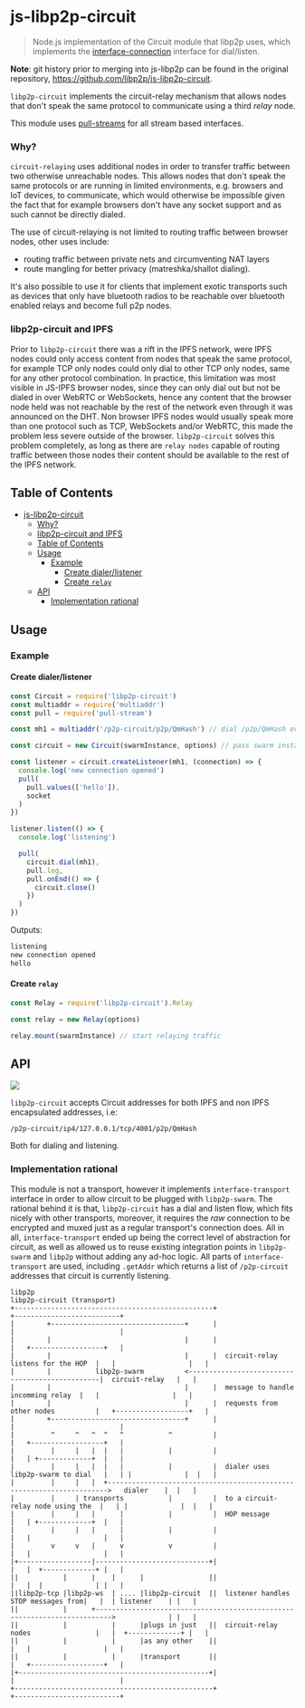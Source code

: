 # js-libp2p-circuit

> Node.js implementation of the Circuit module that libp2p uses, which implements the [interface-connection](https://github.com/libp2p/js-interfaces/tree/master/src/connection) interface for dial/listen.

**Note**: git history prior to merging into js-libp2p can be found in the original repository, https://github.com/libp2p/js-libp2p-circuit.

`libp2p-circuit` implements the circuit-relay mechanism that allows nodes that don't speak the same protocol to communicate using a third _relay_ node.

This module uses [pull-streams](https://pull-stream.github.io) for all stream based interfaces.

### Why?

`circuit-relaying` uses additional nodes in order to transfer traffic between two otherwise unreachable nodes. This allows nodes that don't speak the same protocols or are running in limited environments, e.g. browsers and IoT devices, to communicate, which would otherwise be impossible given the fact that for example browsers don't have any socket support and as such cannot be directly dialed.

The use of circuit-relaying is not limited to routing traffic between browser nodes, other uses include:
 - routing traffic between private nets and circumventing NAT layers
 - route mangling for better privacy (matreshka/shallot dialing).

 It's also possible to use it for clients that implement exotic transports such as  devices that only have bluetooth radios to be reachable over bluetooth enabled relays and become full p2p nodes.

### libp2p-circuit and IPFS

Prior to `libp2p-circuit` there was a rift in the IPFS network, were IPFS nodes could only access content from nodes that speak the same protocol, for example TCP only nodes could only dial to other TCP only nodes, same for any other protocol combination. In practice, this limitation was most visible in JS-IPFS browser nodes, since they can only dial out but not be dialed in over WebRTC or WebSockets, hence any content that the browser node held was not reachable by the rest of the network even through it was announced on the DHT. Non browser IPFS nodes would usually speak more than one protocol such as TCP, WebSockets and/or WebRTC, this made the problem less severe outside of the browser. `libp2p-circuit` solves this problem completely, as long as there are `relay nodes` capable of routing traffic between those nodes their content should be available to the rest of the IPFS network.

## Table of Contents

- [js-libp2p-circuit](#js-libp2p-circuit)
    - [Why?](#why)
    - [libp2p-circuit and IPFS](#libp2p-circuit-and-ipfs)
  - [Table of Contents](#table-of-contents)
  - [Usage](#usage)
    - [Example](#example)
      - [Create dialer/listener](#create-dialerlistener)
      - [Create `relay`](#create-relay)
  - [API](#api)
    - [Implementation rational](#implementation-rational)

## Usage

### Example

#### Create dialer/listener

```js
const Circuit = require('libp2p-circuit')
const multiaddr = require('multiaddr')
const pull = require('pull-stream')

const mh1 = multiaddr('/p2p-circuit/p2p/QmHash') // dial /p2p/QmHash over any circuit

const circuit = new Circuit(swarmInstance, options) // pass swarm instance and options

const listener = circuit.createListener(mh1, (connection) => {
  console.log('new connection opened')
  pull(
    pull.values(['hello']),
    socket
  )
})

listener.listen(() => {
  console.log('listening')

  pull(
    circuit.dial(mh1),
    pull.log,
    pull.onEnd(() => {
      circuit.close()
    })
  )
})
```

Outputs:

```sh
listening
new connection opened
hello
```

#### Create `relay`

```js
const Relay = require('libp2p-circuit').Relay

const relay = new Relay(options)

relay.mount(swarmInstance) // start relaying traffic
```

## API

[![](https://raw.githubusercontent.com/libp2p/interface-transport/master/img/badge.png)](https://github.com/libp2p/interface-transport)

`libp2p-circuit` accepts Circuit addresses for both IPFS and non IPFS encapsulated addresses, i.e:

`/p2p-circuit/ip4/127.0.0.1/tcp/4001/p2p/QmHash`

Both for dialing and listening.

### Implementation rational

This module is not a transport, however it implements `interface-transport` interface in order to allow circuit to be plugged with `libp2p-swarm`. The rational behind it is that, `libp2p-circuit` has a dial and listen flow, which fits nicely with other transports, moreover, it requires the _raw_ connection to be encrypted and muxed just as a regular transport's connection does. All in all, `interface-transport` ended up being the correct level of abstraction for circuit, as well as allowed us to reuse existing integration points in `libp2p-swarm` and `libp2p` without adding any ad-hoc logic. All parts of `interface-transport` are used, including `.getAddr` which returns a list of `/p2p-circuit` addresses that circuit is currently listening.

```
libp2p                                                                                  libp2p-circuit (transport)
+-------------------------------------------------+                                     +--------------------------+
|        +---------------------------------+      |                                     |                          |
|        |                                 |      |                                     |   +------------------+   |
|        |                                 |      |  circuit-relay listens for the HOP  |   |                  |   |
|        |           libp2p-swarm          <------------------------------------------------|  circuit-relay   |   |
|        |                                 |      |  message to handle incomming relay  |   |                  |   |
|        |                                 |      |  requests from other nodes          |   +------------------+   |
|        +---------------------------------+      |                                     |                          |
|         ^     ^   ^  ^   ^           ^          |                                     |   +------------------+   |
|         |     |   |  |   |           |          |                                     |   | +-------------+  |   |
|         |     |   |  |   |           |          |  dialer uses libp2p-swarm to dial   |   | |             |  |   |
|         |     |   |  +---------------------------------------------------------------------->   dialer    |  |   |
|         |     | transports           |          |  to a circuit-relay node using the  |   | |             |  |   |
|         |     |   |      |           |          |  HOP message                        |   | +-------------+  |   |
|         |     |   |      |           |          |                                     |   |                  |   |
|         v     v   |      v           v          |                                     |   |                  |   |
|+------------------|----------------------------+|                                     |   |  +-------------+ |   |
||           |      |    |      |                ||                                     |   |  |             | |   |
||libp2p-tcp |libp2p-ws  | .... |libp2p-circuit  ||  listener handles STOP messages from|   |  | listener    | |   |
||           |      +-------------------------------------------------------------------------->             | |   |
||           |           |      |plugs in just   ||  circuit-relay nodes                |   |  +-------------+ |   |
||           |           |      |as any other    ||                                     |   |                  |   |
||           |           |      |transport       ||                                     |   +------------------+   |
|+-----------------------------------------------+|                                     |                          |
+-------------------------------------------------+                                     +--------------------------+
```
